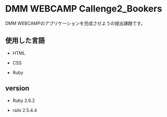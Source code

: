 # DMM WEBCAMP Callenge2_Bookers

DMM WEBCAMPのアプリケーションを完成させようの提出課題です。

## 使用した言語

* HTML

* CSS

* Ruby

## version

* Ruby 2.6.2

* rails 2.5.4.4

